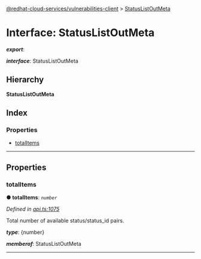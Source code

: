 [@redhat-cloud-services/vulnerabilities-client](../README.md) > [StatusListOutMeta](../interfaces/statuslistoutmeta.md)

# Interface: StatusListOutMeta

*__export__*: 

*__interface__*: StatusListOutMeta

## Hierarchy

**StatusListOutMeta**

## Index

### Properties

* [totalItems](statuslistoutmeta.md#totalitems)

---

## Properties

<a id="totalitems"></a>

###  totalItems

**● totalItems**: *`number`*

*Defined in [api.ts:1075](https://github.com/RedHatInsights/javascript-clients/blob/master/packages/vulnerabilities/api.ts#L1075)*

Total number of available status/status\_id pairs.

*__type__*: {number}

*__memberof__*: StatusListOutMeta

___

